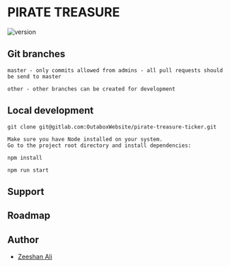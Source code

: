 # PIRATE TREASURE

![version](https://img.shields.io/badge/version-1.1.2-blue.svg)

## Git branches

```
master - only commits allowed from admins - all pull requests should be send to master

other - other branches can be created for development
```

## Local development

```
git clone git@gitlab.com:OutaboxWebsite/pirate-treasure-ticker.git

Make sure you have Node installed on your system.
Go to the project root directory and install dependencies:

npm install

npm run start
```

## Support

## Roadmap

## Author

- [Zeeshan Ali](https://gitlab.com/zeeshanaligold)

